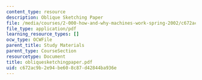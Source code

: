 ```yaml
---
content_type: resource
description: Oblique Sketching Paper
file: /media/courses/2-000-how-and-why-machines-work-spring-2002/c672ac9b2e94be608c87d42844ba936e_obliquesketchingpaper.pdf
file_type: application/pdf
learning_resource_types: []
ocw_type: OCWFile
parent_title: Study Materials
parent_type: CourseSection
resourcetype: Document
title: obliquesketchingpaper.pdf
uid: c672ac9b-2e94-be60-8c87-d42844ba936e
---
```

